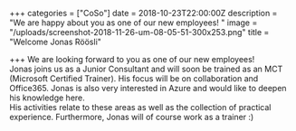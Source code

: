 +++
categories = ["CoSo"]
date = 2018-10-23T22:00:00Z
description = "We are happy about you as one of our new employees! "
image = "/uploads/screenshot-2018-11-26-um-08-05-51-300x253.png"
title = "Welcome Jonas Röösli"

+++
We are looking forward to you as one of our new employees!   
Jonas joins us as a Junior Consultant and will soon be trained as an MCT (Microsoft Certified Trainer). His focus will be on collaboration and Office365. Jonas is also very interested in Azure and would like to deepen his knowledge here.   
His activities relate to these areas as well as the collection of practical experience. Furthermore, Jonas will of course work as a trainer :)